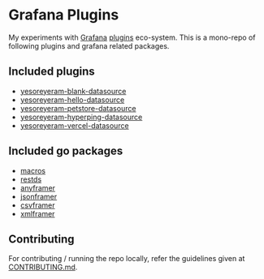 # Grafana Plugins

My experiments with [Grafana](https://grafana.com) [plugins](https://grafana.com/plugins) eco-system. This is a mono-repo of following plugins and grafana related packages.

## Included plugins

- [yesoreyeram-blank-datasource](./plugins/yesoreyeram-blank-datasource/)
- [yesoreyeram-hello-datasource](./plugins/yesoreyeram-hello-datasource/)
- [yesoreyeram-petstore-datasource](./plugins/yesoreyeram-petstore-datasource/)
- [yesoreyeram-hyperping-datasource](./plugins/yesoreyeram-hyperping-datasource)
- [yesoreyeram-vercel-datasource](./plugins/yesoreyeram-vercel-datasource)

## Included go packages

- [macros](./lib/go/macros/)
- [restds](./lib/go/restds/)
- [anyframer](./lib/go/anyframer/)
- [jsonframer](./lib/go/jsonframer/)
- [csvframer](./lib/go/csvframer/)
- [xmlframer](./lib/go/xmlframer/)

## Contributing

For contributing / running the repo locally, refer the guidelines given at [CONTRIBUTING.md](./CONTRIBUTING.md).
